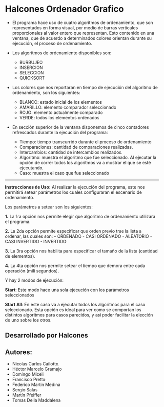 
# Halcones Ordenador Grafico

- El programa hace uso de cuatro algoritmos de ordenamiento, que son representados en forma visual, 
por medio de barras verticales proporcionales al valor entero que representan.
Esto contenido en una ventana, que de acuerdo a determinados colores orientan durante su ejecución, 
el proceso de ordenamiento.

- Los algoritmos de ordenamiento disponibles son:
	- BURBUJEO
	- INSERCION
	- SELECCION
	- QUICKSORT
	
- Los colores que nos reportaran en tiempo de ejecución del algoritmo de ordenamiento, son los siguientes:
	- BLANCO: estado inicial de los elementos
	- AMARILLO: elemento comparador seleccionado
	- ROJO: elemento actualmente comparado
	- VERDE: todos los elementos ordenados

- En sección superior de la ventana disponemos de cinco contadores refrescados durante la ejecución del programa:

	- Tiempo: tiempo transcurrido durante el proceso de ordenamiento
	- Comparaciones: cantidad de comparaciones realizadas.
	- Intercambios: cantidad de intercambios realizados.
	- Algoritmo: muestra el algoritmo que fue seleccionado. Al ejecutar la opción de correr todos los algoritmos va a mostrar el que se esté ejecutando.
	- Caso: muestra el caso que fue seleccionado
---------

**Instrucciones de Uso:**
	Al realizar la ejecución del programa, este nos permitirá setear parámetros los cuales configuraran el 
	escenario de ordenamiento. 


Los parámetros a setear son los siguientes:
	

**1.** La 1ra opción nos permite elegir que algoritmo de ordenamiento utilizara el programa.

**2.** La 2da opción permite especificar que orden previo trae la lista a ordenar, las cuales son:
	- ORDENADO
	- CASI ORDENADO
	- ALEATORIO
	- CASI INVERTIDO
	- INVERTIDO
	
**3.** La 3ra opción nos habilita para especificar el tamaño de la lista (cantidad de elementos).

**4.**  La 4ta opción nos permite setear el tiempo que demora entre cada operación (mili segundos).

Y hay 2 modos de ejecución:

**Start**: Este modo hace una sola ejecución con los parámetros seleccionados

**Start All**: En este caso va a ejecutar todos los algoritmos para el caso seleccionado. Esta opción es ideal para ver como se comportan los distintos algoritmos para casos parecidos, y así poder facilitar la elección de uno sobre los otros.

Desarrollado por Halcones
---
## Autores: 
* Nicolas Carlos Cailotto.
* Héctor Marcelo Gramajo
* Domingo Miceli
* Francisco Pretto
* Federico Martin Medina
* Sergio Salas
* Martín Pfeiffer
* Tomas Della Maddalena
